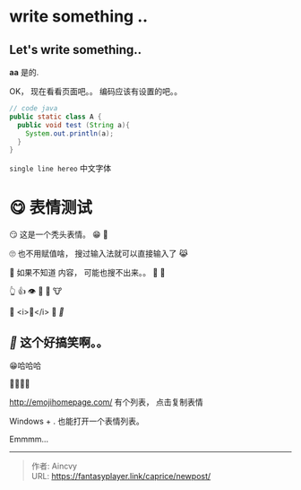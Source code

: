 # write something .. 


## Let&#39;s write something..

**aa** 是的.

OK， 现在看看页面吧。。  编码应该有设置的吧。。





```java
// code java
public static class A {
  public void test (String a){
    System.out.println(a);
  }
}
```



`single line hereo`  中文字体





# 😋   表情测试



😏  这是一个秃头表情。  😁      🤣



🙄   也不用赋值啥， 搜过输入法就可以直接输入了  😹

🙈  如果不知道 内容， 可能也搜不出来。。  🤥   👶



👆     👍   👁      🤝   🙏    🐮



🌚  &lt;i&gt;🌚&lt;/i&gt;   **🌚**   *🌚*  



## *🌚*   这个好搞笑啊。。 

😁哈哈哈   



🎉🎉🎉🎉   

http://emojihomepage.com/    有个列表， 点击复制表情  

Windows &#43; .  也能打开一个表情列表。


Emmmm... 





---

> 作者: Aincvy  
> URL: https://fantasyplayer.link/caprice/newpost/  

